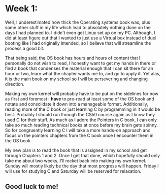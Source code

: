 # Week 1:
Well, I underestimated how thick the Operating systems book was, plus some other stuff in my life which lead to absolutely nothing done on the days I had planned to. I didn't even get Linux set up on my PC. Although, I did at least figure out that I wanted to just use a Virtual box instead of duel booting like I had originally intended, so I believe that will streamline the process a good bit.

That being said, the OS book has hours and hours of content that I personally do not wish to read, I honestly want to get my hands in there or find a book that condenses the material enough that I can sit there for an hour or two, learn what the chapter wants me to, and go to apply it. Yet alas, it is the main book on my school so I will be persevering and changing direction. 

Making my own kernel will probably have to be put on the sidelines for now as first and foremost I **have** to pre-read at least some of the OS book and notate and consolidate it down into a manageable format. Additionally, reading more of the C book or just learning C by programming in it would be best. Probably I should run through the CS50 course again as I know they used C for their stuff. As much as I adore the Pointers in C book, I can only take so much reading technical books at once before my brain gets spinny. So for congruently learning C I will take a more hands-on approach and focus on the pointers chapters from the C book once I encounter them in the OS book.

My new plan is to read the book that is assigned in my school and get through Chapters 1 and 2. Once I get that done, which hopefully should only take me about two weeks, I'll rocket back into making my own kernel. Sunday will mostly likely be the day that most progress will happen. Friday I will use for studying C and Saturday will be reserved for relaxation.

Good luck to me!
---
